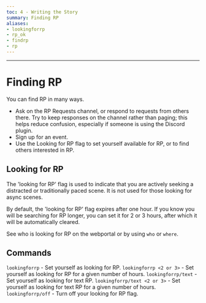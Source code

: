 ```yaml
---
toc: 4 - Writing the Story
summary: Finding RP
aliases:
- lookingforrp
- rp_ok
- findrp
- rp
---
```

---
# Finding RP
You can find RP in many ways.

* Ask on the RP Requests channel, or respond to requests from others there. Try to keep responses on the channel rather than paging; this helps reduce confusion, especially if someone is using the Discord plugin.
* Sign up for an event.
* Use the Looking for RP flag to set yourself available for RP, or to find others interested in RP.

## Looking for RP
The 'looking for RP' flag is used to indicate that you are actively seeking a distracted or traditionally paced scene. It is not used for those looking for async scenes.

By default, the 'looking for RP' flag expires after one hour. If you know you will be searching for RP longer, you can set it for 2 or 3 hours, after which it will be automatically cleared.

See who is looking for RP on the webportal or by using `who` or `where`.

## Commands
`lookingforrp` - Set yourself as looking for RP.
`lookingforrp <2 or 3>` - Set yourself as looking for RP for a given number of hours.
`lookingforrp/text` - Set yourself as looking for text RP.
`lookingforrp/text <2 or 3>` - Set yourself as looking for text RP for a given number of hours.
`lookingforrp/off` - Turn off your looking for RP flag.